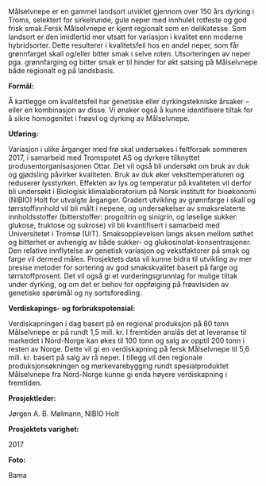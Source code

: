Målselvnepe er en gammel landsort utviklet gjennom over 150 års dyrking i Troms, selektert for sirkelrunde, gule neper med innhulet rotfeste og god frisk smak.Fersk Målselvnepe er kjent regionalt som en delikatesse. Som landsort er den imidlertid mer utsatt for variasjon i kvalitet enn moderne hybridsorter. Dette resulterer i kvalitetsfeil hos en andel neper, som får grønnfarget skall og/eller bitter smak i selve roten. Utsorteringen av neper pga. grønnfarging og bitter smak er til hinder for økt satsing på Målselvnepe både regionalt og på landsbasis.

**Formål:**

 Å kartlegge om kvalitetsfeil har genetiske eller dyrkingstekniske årsaker – eller en kombinasjon av disse. Vi ønsker også å kunne identifisere tiltak for å sikre homogenitet i frøavl og dyrking av Målselvnepe.

**Utføring:**

 Variasjon i ulike årganger med frø skal undersøkes i feltforsøk sommeren 2017, i samarbeid med Tromspotet AS og dyrkere tilknyttet produsentorganisasjonen Ottar. Det vil også bli undersøkt om bruk av duk og gjødsling påvirker kvaliteten. Bruk av duk øker veksttemperaturen og reduserer lysstyrken. Effekten av lys og temperatur på kvaliteten vil derfor bli undersøkt i Biologisk klimalaboratorium på Norsk institutt for bioøkonomi (NIBIO) Holt for utvalgte årganger. Gradert utvikling av grønnfarge i skall og tørrstoffinnhold vil bli målt i nepene, og undersøkelser av smaksrelaterte innholdsstoffer (bitterstoffer: progoitrin og sinigrin, og løselige sukker: glukose, fruktose og sukrose) vil bli kvantifisert i samarbeid med Universitetet i Tromsø (UiT). Smaksopplevelsen langs aksen mellom søthet og bitterhet er avhengig av både sukker- og glukosinolat-konsentrasjoner. Den relative innflytelse av genetisk variasjon og vekstfaktorer på smak og farge vil dermed måles. Prosjektets data vil kunne bidra til utvikling av mer presise metoder for sortering av god smakskvalitet basert på farge og tørrstoffprosent. Det vil også gi et vurderingsgrunnlag for mulige tiltak under dyrking, og om det er behov for oppfølging på frøavlsiden av genetiske spørsmål og ny sortsforedling.

**Verdiskapings- og forbrukspotensial:** 

Verdiskapningen i dag basert på en regional produksjon på 80 tonn Målselvnepe er på rundt 1,5 mill. kr. I fremtiden anslås det at leveranse til markedet i Nord-Norge kan økes til 100 tonn og salg av opptil 200 tonn i resten av Norge. Dette vil gi en verdiskapning på fersk Målselvnepe til 5,6 mill. kr. basert på salg av rå neper. I tillegg vil den regionale produksjonsøkningen og merkevarebygging rundt spesialproduktet Målselvnepe fra Nord-Norge kunne gi enda høyere verdiskapning i fremtiden.

**Prosjektleder:**

 Jørgen A. B. Mølmann, NIBIO Holt

**Prosjektets varighet:** 

2017

**Foto:** 

Bama